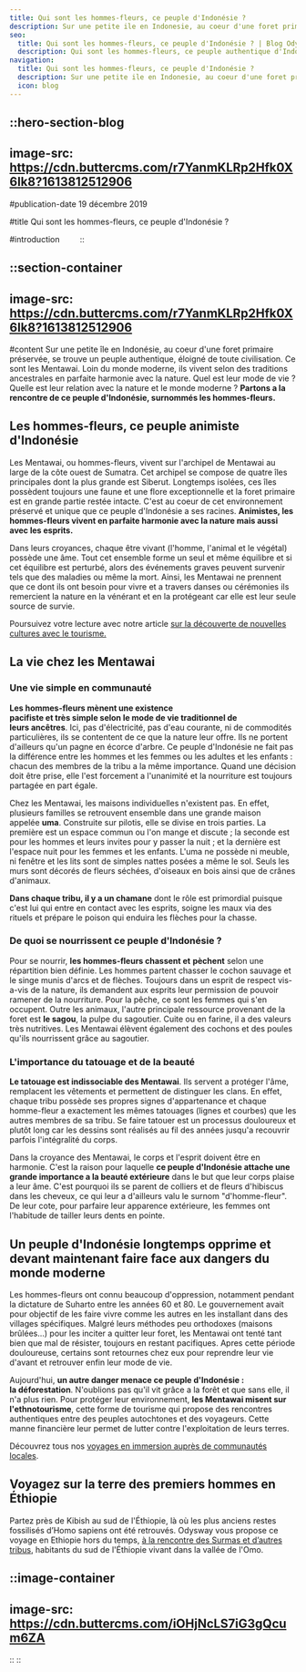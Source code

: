 ```yaml
---
title: Qui sont les hommes-fleurs, ce peuple d'Indonésie ?
description: Sur une petite ile en Indonesie, au coeur d'une foret primaire preservee, se trouve un peuple authentique, eloigne de toute civilisation. Ce sont les Mentawai. Loin du monde moderne, ils vivent selon des traditions ancestrales en parfaite harmonie avec la nature. Quel est leur mode de vie ? Quelle ...
seo:
  title: Qui sont les hommes-fleurs, ce peuple d'Indonésie ? | Blog Odysway
  description: Qui sont les hommes-fleurs, ce peuple authentique d'Indonesie eloigne de toute civilisation ? Rencontre avec les Mentawai et leurs traditions ancestrales.
navigation:
  title: Qui sont les hommes-fleurs, ce peuple d'Indonésie ?
  description: Sur une petite ile en Indonesie, au coeur d'une foret primaire preservee, se trouve un peuple authentique, eloigne de toute civilisation. Ce sont les Mentawai. Loin du monde moderne, ils vivent selon des traditions ancestrales en parfaite harmonie avec la nature. Quel est leur mode de vie ? Quelle ...
  icon: blog
---
```


::hero-section-blog
---
image-src: https://cdn.buttercms.com/r7YanmKLRp2Hfk0X6Ik8?1613812512906
---
#publication-date
19 décembre 2019

#title
Qui sont les hommes-fleurs, ce peuple d'Indonésie ?

#introduction
       
::

::section-container
---
image-src: https://cdn.buttercms.com/r7YanmKLRp2Hfk0X6Ik8?1613812512906
---
#content
Sur une petite île en Indonésie, au coeur d'une foret primaire préservée, se trouve un peuple authentique, éloigné de toute civilisation. Ce sont les Mentawai. Loin du monde moderne, ils vivent selon des traditions ancestrales en parfaite harmonie avec la nature. Quel est leur mode de vie ? Quelle est leur relation avec la nature et le monde moderne ? **Partons a la rencontre de ce peuple d'Indonésie, surnommés les hommes-fleurs.**

## Les hommes-fleurs, ce peuple animiste d'Indonésie

Les Mentawai, ou hommes-fleurs, vivent sur l'archipel de Mentawai au large de la côte ouest de Sumatra. Cet archipel se compose de quatre îles principales dont la plus grande est Siberut. Longtemps isolées, ces îles possèdent toujours une faune et une flore exceptionnelle et la foret primaire est en grande partie restée intacte. C'est au coeur de cet environnement préservé et unique que ce peuple d'Indonésie a ses racines. **Animistes, les hommes-fleurs vivent en parfaite harmonie avec la nature mais aussi avec les esprits.**

Dans leurs croyances, chaque être vivant (l'homme, l'animal et le végétal) possède une âme. Tout cet ensemble forme un seul et même équilibre et si cet équilibre est perturbé, alors des événements graves peuvent survenir tels que des maladies ou même la mort. Ainsi, les Mentawai ne prennent que ce dont ils ont besoin pour vivre et a travers danses ou cérémonies ils remercient la nature en la vénérant et en la protégeant car elle est leur seule source de survie. 

Poursuivez votre lecture avec notre article [sur la découverte de nouvelles cultures avec le tourisme.](https://odysway.com/ou-decouvrir-nouvelles-cultures-tourisme)

## La vie chez les Mentawai

### Une vie simple en communauté

**Les hommes-fleurs mènent une existence**  
**pacifiste et très simple selon le mode de vie traditionnel de leurs ancêtres**. Ici, pas d'électricité, pas d'eau courante, ni de commodités particulières, ils se contentent de ce que la nature leur offre. Ils ne portent d'ailleurs qu'un pagne en écorce d'arbre. Ce peuple d'Indonésie ne fait pas la différence entre les hommes et les femmes ou les adultes et les enfants : chacun des membres de la tribu a la même importance. Quand une décision doit être prise, elle l'est forcement a l'unanimité et la nourriture est toujours partagée en part égale.

Chez les Mentawai, les maisons individuelles n'existent pas. En effet, plusieurs familles se retrouvent ensemble dans une grande maison appelée **uma**. Construite sur pilotis, elle se divise en trois parties. La première est un espace commun ou l'on mange et discute ; la seconde est pour les hommes et leurs invites pour y passer la nuit ; et la dernière est l'espace nuit pour les femmes et les enfants. L'uma ne possède ni meuble, ni fenêtre et les lits sont de simples nattes posées a même le sol. Seuls les murs sont décorés de fleurs séchées, d'oiseaux en bois ainsi que de crânes d'animaux.

**Dans chaque tribu, il y a un chamane** dont le rôle est primordial puisque c'est lui qui entre en contact avec les esprits, soigne les maux via des rituels et prépare le poison qui enduira les flèches pour la chasse.

### De quoi se nourrissent ce peuple d'Indonésie ?

Pour se nourrir, **les hommes-fleurs chassent et** **pèchent** selon une répartition bien définie. Les hommes partent chasser le cochon sauvage et le singe munis d'arcs et de flèches. Toujours dans un esprit de respect vis-a-vis de la nature, ils demandent aux esprits leur permission de pouvoir ramener de la nourriture. Pour la pêche, ce sont les femmes qui s'en occupent. Outre les animaux, l'autre principale ressource provenant de la foret est **le sagou**, la pulpe du sagoutier. Cuite ou en farine, il a des valeurs très nutritives. Les Mentawai élèvent également des cochons et des poules qu'ils nourrissent grâce au sagoutier.

### L'importance du tatouage et de la beauté

**Le tatouage est indissociable des Mentawai**. Ils servent a protéger l'âme, remplacent les vêtements et permettent de distinguer les clans. En effet, chaque tribu possède ses propres signes d'appartenance et chaque homme-fleur a exactement les mêmes tatouages (lignes et courbes) que les autres membres de sa tribu. Se faire tatouer est un processus douloureux et plutôt long car les dessins sont réalisés au fil des années jusqu'a recouvrir parfois l'intégralité du corps.

Dans la croyance des Mentawai, le corps et l'esprit doivent être en harmonie. C'est la raison pour laquelle **ce peuple d'Indonésie attache une grande importance a la beauté extérieure** dans le but que leur corps plaise a leur âme. C'est pourquoi ils se parent de colliers et de fleurs d'hibiscus dans les cheveux, ce qui leur a d'ailleurs valu le surnom "d'homme-fleur". De leur cote, pour parfaire leur apparence extérieure, les femmes ont l'habitude de tailler leurs dents en pointe.

## Un peuple d'Indonésie longtemps opprime et devant maintenant faire face aux dangers du monde moderne

Les hommes-fleurs ont connu beaucoup d'oppression, notamment pendant la dictature de Suharto entre les années 60 et 80. Le gouvernement avait pour objectif de les faire vivre comme les autres en les installant dans des villages spécifiques. Malgré leurs méthodes peu orthodoxes (maisons brûlées...) pour les inciter a quitter leur foret, les Mentawai ont tenté tant bien que mal de résister, toujours en restant pacifiques. Apres cette période douloureuse, certains sont retournes chez eux pour reprendre leur vie d'avant et retrouver enfin leur mode de vie.

Aujourd'hui, **un autre danger menace ce peuple d'Indonésie : la déforestation**. N'oublions pas qu'il vit grâce a la forêt et que sans elle, il n'a plus rien. Pour protéger leur environnement, **les Mentawai misent sur l'ethnotourisme**, cette forme de tourisme qui propose des rencontres authentiques entre des peuples autochtones et des voyageurs. Cette manne financière leur permet de lutter contre l'exploitation de leurs terres.

Découvrez tous nos [voyages en immersion auprès de communautés locales](https://odysway.com/thematiques?category=Communaut%C3%A9s%20locales).

## Voyagez sur la terre des premiers hommes en Éthiopie

Partez près de Kibish au sud de l'Éthiopie, là où les plus anciens restes fossilisés d’Homo sapiens ont été retrouvés. Odysway vous propose ce voyage en Ethiopie hors du temps, [à la rencontre des Surmas et d’autres tribus](https://odysway.com/voyages/voyage-ethiopie-vallee-omo-surma?utm_source=article&utm_medium=blog&utm_campaign=rencontre+surmas), habitants du sud de l'Éthiopie vivant dans la vallée de l'Omo. 

::image-container
---
image-src: https://cdn.buttercms.com/iOHjNcLS7iG3gQcum6ZA
---
::
::
